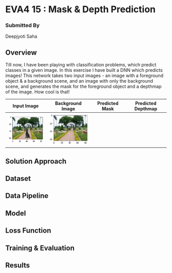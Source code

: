 # EVA4 15 : Mask & Depth Prediction

### Submitted By ###
Deepjyoti Saha

## Overview
Till now, I have been playing with classification problems, which predict classes in a given image. In this exercise I have built a DNN which predicts images! This network takes two input images - an image with a foreground object & a background scene, and an image with only the background scene, and generates the mask for the foreground object and a depthmap of the image. How cool is that!

|   Input Image    | Background Image | Predicted Mask | Predicted Depthmap |
| ---------------- | ---------------- | -------------- | ------------------ |
| <img src="assets/img1.png" width="150" >  |  <img src="assets/bg1.png" width="150" > |



## Solution Approach

## Dataset 

## Data Pipeline

## Model


## Loss Function


## Training & Evaluation


## Results

